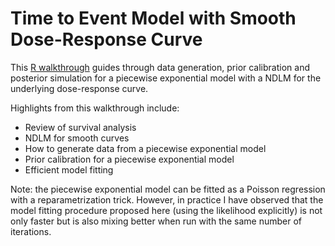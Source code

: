 # Time to Event Model with Smooth Dose-Response Curve

This [R walkthrough](https://BerryConsultants.github.io/code-libraries/Time%20to%20Event/TTE_smooth.html) guides through data generation, prior calibration and posterior simulation for a piecewise exponential model with a NDLM for the underlying dose-response curve.

Highlights from this walkthrough include: 

* Review of survival analysis
* NDLM for smooth curves
* How to generate data from a piecewise exponential model
* Prior calibration for a piecewise exponential model
* Efficient model fitting

Note: the piecewise exponential model can be fitted as a Poisson regression with a reparametrization trick. 
However, in practice I have observed that the model fitting procedure proposed here (using the likelihood explicitly) is not only faster but is also mixing better when run with the same number of iterations. 
